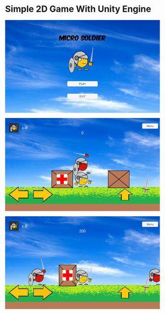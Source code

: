# Simple 2D Game With Unity Engine


![GitHub Logo](/image/1.png)








![GitHub Logo](/image/2.png)











![GitHub Logo](/image/3.png)